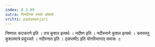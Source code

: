 ```yaml
---
index: 8.3.89
sutra: निनदीभ्यां स्नातेः कौशले
vritti: padamanjari
---
```


 निष्णातः कटकरणे इति । तत्र कुशल इत्यर्थः । नदीष्ण इति । नदीस्नाने कुशल इत्यर्थः । कवयस्तु कुशलमात्रे प्रयुञ्जते । नदीस्नात इति । ठ्सप्तमीऽ इति योगविभागात् समासः ॥